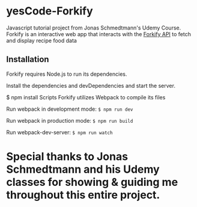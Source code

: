 # yesCode-Forkify

Javascript tutorial project from Jonas Schmedtmann's Udemy Course.
Forkify is an interactive web app that interacts with the [Forkify API](https://forkify-api.herokuapp.com/) to fetch and display recipe food data

## Installation
Forkify requires Node.js to run its dependencies.

Install the dependencies and devDependencies and start the server.

$ npm install
Scripts
Forkify utilizes Webpack to compile its files

Run webpack in development mode:
`$ npm run dev`

Run webpack in production mode:
`$ npm run build`

Run webpack-dev-server:
`$ npm run watch`

# Special thanks to Jonas Schmedtmann and his Udemy classes for showing & guiding me throughout this entire project.

